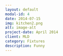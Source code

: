 ```yaml
---
layout: default
modal-id: 4
date: 2014-07-15
img: kitchen2.png
alt: image-alt
project-date: April 2014
client: MLD
category: Fixtures
description: Funny
---
```


